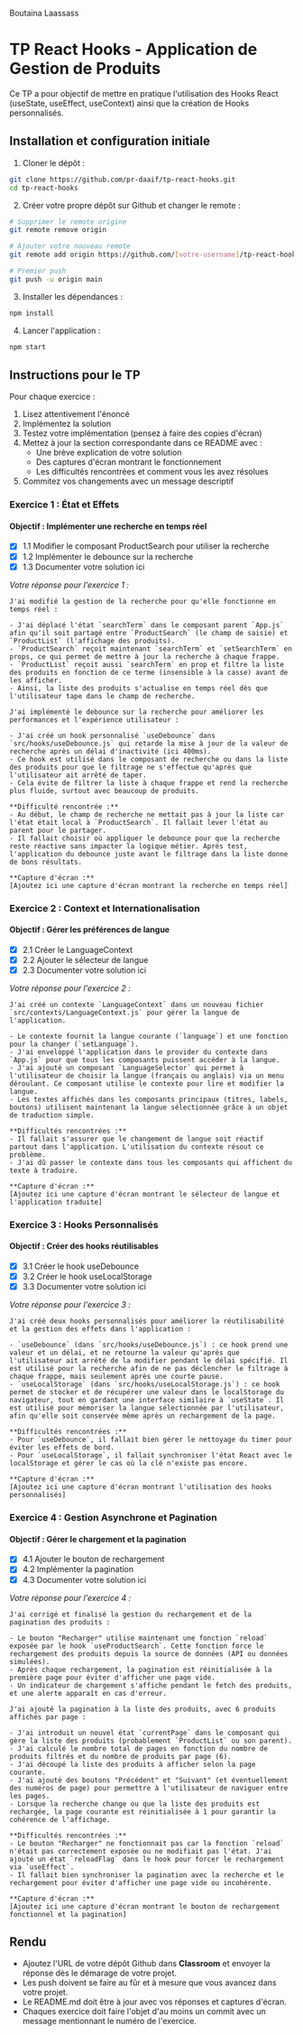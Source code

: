 Boutaina Laassass
# TP React Hooks - Application de Gestion de Produits

Ce TP a pour objectif de mettre en pratique l'utilisation des Hooks React (useState, useEffect, useContext) ainsi que la création de Hooks personnalisés.

## Installation et configuration initiale

1. Cloner le dépôt :
```bash
git clone https://github.com/pr-daaif/tp-react-hooks.git
cd tp-react-hooks
```

2. Créer votre propre dépôt sur Github et changer le remote :
```bash
# Supprimer le remote origine
git remote remove origin

# Ajouter votre nouveau remote
git remote add origin https://github.com/[votre-username]/tp-react-hooks.git

# Premier push
git push -u origin main
```

3. Installer les dépendances :
```bash
npm install
```

4. Lancer l'application :
```bash
npm start
```

## Instructions pour le TP

Pour chaque exercice :
1. Lisez attentivement l'énoncé
2. Implémentez la solution
3. Testez votre implémentation (pensez à faire des copies d'écran)
4. Mettez à jour la section correspondante dans ce README avec :
   - Une brève explication de votre solution
   - Des captures d'écran montrant le fonctionnement
   - Les difficultés rencontrées et comment vous les avez résolues
5. Commitez vos changements avec un message descriptif

### Exercice 1 : État et Effets 
#### Objectif : Implémenter une recherche en temps réel

- [x] 1.1 Modifier le composant ProductSearch pour utiliser la recherche
- [x] 1.2 Implémenter le debounce sur la recherche
- [x] 1.3 Documenter votre solution ici

_Votre réponse pour l'exercice 1 :_
```
J'ai modifié la gestion de la recherche pour qu'elle fonctionne en temps réel :

- J'ai déplacé l'état `searchTerm` dans le composant parent `App.js` afin qu'il soit partagé entre `ProductSearch` (le champ de saisie) et `ProductList` (l'affichage des produits).
- `ProductSearch` reçoit maintenant `searchTerm` et `setSearchTerm` en props, ce qui permet de mettre à jour la recherche à chaque frappe.
- `ProductList` reçoit aussi `searchTerm` en prop et filtre la liste des produits en fonction de ce terme (insensible à la casse) avant de les afficher.
- Ainsi, la liste des produits s'actualise en temps réel dès que l'utilisateur tape dans le champ de recherche.

J'ai implémenté le debounce sur la recherche pour améliorer les performances et l'expérience utilisateur :

- J'ai créé un hook personnalisé `useDebounce` dans `src/hooks/useDebounce.js` qui retarde la mise à jour de la valeur de recherche après un délai d'inactivité (ici 400ms).
- Ce hook est utilisé dans le composant de recherche ou dans la liste des produits pour que le filtrage ne s'effectue qu'après que l'utilisateur ait arrêté de taper.
- Cela évite de filtrer la liste à chaque frappe et rend la recherche plus fluide, surtout avec beaucoup de produits.

**Difficulté rencontrée :**
- Au début, le champ de recherche ne mettait pas à jour la liste car l'état était local à `ProductSearch`. Il fallait lever l'état au parent pour le partager.
- Il fallait choisir où appliquer le debounce pour que la recherche reste réactive sans impacter la logique métier. Après test, l'application du debounce juste avant le filtrage dans la liste donne de bons résultats.

**Capture d'écran :**
[Ajoutez ici une capture d'écran montrant la recherche en temps réel]
```

### Exercice 2 : Context et Internationalisation
#### Objectif : Gérer les préférences de langue

- [x] 2.1 Créer le LanguageContext
- [x] 2.2 Ajouter le sélecteur de langue
- [x] 2.3 Documenter votre solution ici

_Votre réponse pour l'exercice 2 :_
```
J'ai créé un contexte `LanguageContext` dans un nouveau fichier `src/contexts/LanguageContext.js` pour gérer la langue de l'application.

- Le contexte fournit la langue courante (`language`) et une fonction pour la changer (`setLanguage`).
- J'ai enveloppé l'application dans le provider du contexte dans `App.js` pour que tous les composants puissent accéder à la langue.
- J'ai ajouté un composant `LanguageSelector` qui permet à l'utilisateur de choisir la langue (français ou anglais) via un menu déroulant. Ce composant utilise le contexte pour lire et modifier la langue.
- Les textes affichés dans les composants principaux (titres, labels, boutons) utilisent maintenant la langue sélectionnée grâce à un objet de traduction simple.

**Difficultés rencontrées :**
- Il fallait s'assurer que le changement de langue soit réactif partout dans l'application. L'utilisation du contexte résout ce problème.
- J'ai dû passer le contexte dans tous les composants qui affichent du texte à traduire.

**Capture d'écran :**
[Ajoutez ici une capture d'écran montrant le sélecteur de langue et l'application traduite]
```

### Exercice 3 : Hooks Personnalisés
#### Objectif : Créer des hooks réutilisables

- [x] 3.1 Créer le hook useDebounce
- [x] 3.2 Créer le hook useLocalStorage
- [x] 3.3 Documenter votre solution ici

_Votre réponse pour l'exercice 3 :_
```
J'ai créé deux hooks personnalisés pour améliorer la réutilisabilité et la gestion des effets dans l'application :

- `useDebounce` (dans `src/hooks/useDebounce.js`) : ce hook prend une valeur et un délai, et ne retourne la valeur qu'après que l'utilisateur ait arrêté de la modifier pendant le délai spécifié. Il est utilisé pour la recherche afin de ne pas déclencher le filtrage à chaque frappe, mais seulement après une courte pause.
- `useLocalStorage` (dans `src/hooks/useLocalStorage.js`) : ce hook permet de stocker et de récupérer une valeur dans le localStorage du navigateur, tout en gardant une interface similaire à `useState`. Il est utilisé pour mémoriser la langue sélectionnée par l'utilisateur, afin qu'elle soit conservée même après un rechargement de la page.

**Difficultés rencontrées :**
- Pour `useDebounce`, il fallait bien gérer le nettoyage du timer pour éviter les effets de bord.
- Pour `useLocalStorage`, il fallait synchroniser l'état React avec le localStorage et gérer le cas où la clé n'existe pas encore.

**Capture d'écran :**
[Ajoutez ici une capture d'écran montrant l'utilisation des hooks personnalisés]
```

### Exercice 4 : Gestion Asynchrone et Pagination
#### Objectif : Gérer le chargement et la pagination

- [x] 4.1 Ajouter le bouton de rechargement
- [x] 4.2 Implémenter la pagination
- [x] 4.3 Documenter votre solution ici

_Votre réponse pour l'exercice 4 :_
```
J'ai corrigé et finalisé la gestion du rechargement et de la pagination des produits :

- Le bouton "Recharger" utilise maintenant une fonction `reload` exposée par le hook `useProductSearch`. Cette fonction force le rechargement des produits depuis la source de données (API ou données simulées).
- Après chaque rechargement, la pagination est réinitialisée à la première page pour éviter d'afficher une page vide.
- Un indicateur de chargement s'affiche pendant le fetch des produits, et une alerte apparaît en cas d'erreur.

J'ai ajouté la pagination à la liste des produits, avec 6 produits affichés par page :

- J'ai introduit un nouvel état `currentPage` dans le composant qui gère la liste des produits (probablement `ProductList` ou son parent).
- J'ai calculé le nombre total de pages en fonction du nombre de produits filtrés et du nombre de produits par page (6).
- J'ai découpé la liste des produits à afficher selon la page courante.
- J'ai ajouté des boutons "Précédent" et "Suivant" (et éventuellement des numéros de page) pour permettre à l'utilisateur de naviguer entre les pages.
- Lorsque la recherche change ou que la liste des produits est rechargée, la page courante est réinitialisée à 1 pour garantir la cohérence de l'affichage.

**Difficultés rencontrées :**
- Le bouton "Recharger" ne fonctionnait pas car la fonction `reload` n'était pas correctement exposée ou ne modifiait pas l'état. J'ai ajouté un état `reloadFlag` dans le hook pour forcer le rechargement via `useEffect`.
- Il fallait bien synchroniser la pagination avec la recherche et le rechargement pour éviter d'afficher une page vide ou incohérente.

**Capture d'écran :**
[Ajoutez ici une capture d'écran montrant le bouton de rechargement fonctionnel et la pagination]
```

## Rendu

- Ajoutez l'URL de votre dépôt Github dans  **Classroom** et envoyer la réponse dès le démarage de votre projet.
- Les push doivent se faire au fûr et à mesure que vous avancez dans votre projet.
- Le README.md doit être à jour avec vos réponses et captures d'écran. 
- Chaques exercice doit faire l'objet d'au moins un commit avec un message mentionnant le numéro de l'exercice.
